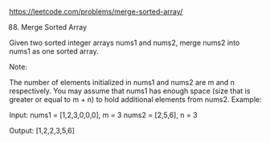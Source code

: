 https://leetcode.com/problems/merge-sorted-array/

88. Merge Sorted Array

Given two sorted integer arrays nums1 and nums2, merge nums2 into nums1 as one sorted array.

Note:

  The number of elements initialized in nums1 and nums2 are m and n respectively.
  You may assume that nums1 has enough space (size that is greater or equal to m + n) to hold additional elements from nums2.
Example:

Input:
  nums1 = [1,2,3,0,0,0], m = 3
  nums2 = [2,5,6],       n = 3

  Output: [1,2,2,3,5,6]